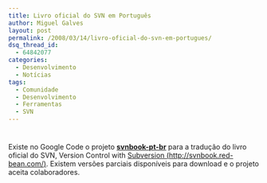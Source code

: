 ```yaml
---
title: Livro oficial do SVN em Português
author: Miguel Galves
layout: post
permalink: /2008/03/14/livro-oficial-do-svn-em-portugues/
dsq_thread_id:
  - 64842077
categories:
  - Desenvolvimento
  - Notícias
tags:
  - Comunidade
  - Desenvolvimento
  - Ferramentas
  - SVN
---
```

# 

Existe no Google Code o projeto [**svnbook-pt-br**][1] para a tradução do livro oficial do SVN, Version Control with [Subversion (http://svnbook.red-bean.com/)][2]. Existem versões parciais disponíveis para download e o projeto aceita colaboradores.

 [1]: http://code.google.com/p/svnbook-pt-br/
 [2]: http://svnbook.red-bean.com/
